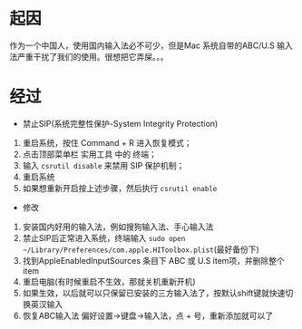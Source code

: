 # 起因

作为一个中国人，使用国内输入法必不可少，但是Mac 系统自带的ABC/U.S 输入法严重干扰了我们的使用。很想把它弄屎。。。

# 经过

* 禁止SIP(系统完整性保护-System Integrity Protection)

1. 重启系统，按住 Command + R 进入恢复模式；
2. 点击顶部菜单栏 实用工具 中的 终端；
3. 输入 ```csrutil disable``` 来禁用 SIP 保护机制；
4. 重启系统
5. 如果想重新开启按上述步骤，然后执行 ```csrutil enable```

* 修改

1. 安装国内好用的输入法，例如搜狗输入法、手心输入法
2. 禁止SIP后正常进入系统，终端输入 ```sudo open ~/Library/Preferences/com.apple.HIToolbox.plist```(最好备份下)
3. 找到AppleEnabledInputSources 条目下 ABC 或 U.S item项，并删除整个item
4. 重启电脑(有时候重启不生效，那就关机重新开机) 
5. 如果生效，以后就可以只保留已安装的三方输入法了，按默认shift键就快速切换英汉输入
6. 恢复ABC输入法 偏好设置->键盘->输入法，点 + 号，重新添加就可以了

